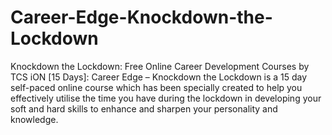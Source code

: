 # Career-Edge-Knockdown-the-Lockdown

Knockdown the Lockdown: Free Online Career Development Courses by TCS iON [15 Days]:
Career Edge – Knockdown the Lockdown is a 15 day self-paced online course which has been specially created to help you effectively utilise the time you have during the lockdown in developing your soft and hard skills to enhance and sharpen your personality and knowledge.
